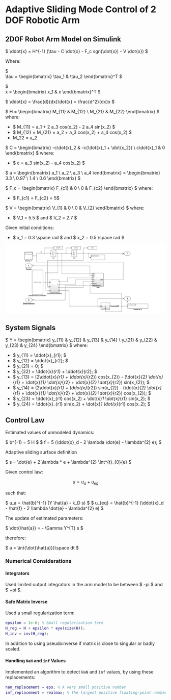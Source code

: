 # Adaptive Sliding Mode Control of 2 DOF Robotic Arm

## 2DOF Robot Arm Model on Simulink

$
\ddot{x} = H^{-1} (\tau - C \dot{x} - F_c sgn(\dot{x}) - V \dot{x})
$

Where:

$  
\tau = \begin{bmatrix}
\tau_1 & \tau_2
\end{bmatrix}^T
$

$  
x = \begin{bmatrix}
x_1 & x
\end{bmatrix}^T
$

$
\ddot{x} = \frac{d}{dx}\dot{x} = \frac{d^2}{dx}x $

$
H = \begin{bmatrix}
M_{11} & M_{12} \\
M_{21} & M_{22}
\end{bmatrix}
$ where:

- $ M_{11} = a_1 + 2 a_3 cos(x_2) - 2 a_4 sin(x_2) $
- $ M_{12} = M_{21} = a_2 + a_3 cos(x_2) + a_4 cos(x_2) $
- M_22 = a_2

$
C = \begin{bmatrix}
-c\dot{x}_2 & -c(\dot{x}_1 + \dot{x_2}) \\
c\dot{x}_1 & 0
\end{bmatrix}
$ where:

- $ c = a_3 sin(x_2) - a_4 cos(x_2) $

$
a = \begin{bmatrix}
a_1 \\
a_2 \\
a_3 \\
a_4
\end{bmatrix} = \begin{bmatrix}
3.3 \\
0.97 \\
1.4 \\
0.6
\end{bmatrix}
$

$
F_c = \begin{bmatrix}
F_{c1} & 0 \\
0 & F_{c2}
\end{bmatrix}
$ where:

- $ F_{c1} = F_{c2} = 5$

$
V = \begin{bmatrix}
V_{1} & 0 \\
0 & V_{2}
\end{bmatrix}
$ where:

- $ V_1 = 5.5 $ and $ V_2 = 2.7 $

Given initial conditions:

- $ x_1 = 0.3 \space rad $ and $ x_2 = 0.5 \space rad $

![alt text](assets/2DOF_Arm_Simulink_Model.png)

## System Signals

$
Y = \begin{bmatrix}
y_{11} & y_{12} & y_{13} & y_{14} \\
y_{21} & y_{22} & y_{23} & y_{24}
\end{bmatrix}
$ where:

- $ y_{11} = \ddot{x}_{r1}; $
- $ y_{12} = \ddot{x}_{r2}; $
- $ y_{21} = 0; $
- $ y_{22} = \ddot{x}_{r1} + \ddot{x}_{r2}; $
- $ y_{13} = (2\ddot{x}_{r1} + \ddot{x}_{r2}) cos(x_{2}) -  (\dot{x}_{2} \dot{x}_{r1} + \dot{x}_{1} \dot{x}_{r2} + \dot{x}_{2} \dot{x}_{r2}) sin(x_{2}); $
- $ y_{14} = (2\ddot{x}_{r1} + \ddot{x}_{r2}) sin(x_{2}) -  (\dot{x}_{2} \dot{x}_{r1} + \dot{x}_{1} \dot{x}_{r2} + \dot{x}_{2} \dot{x}_{r2}) cos(x_{2}); $
- $ y_{23} = \ddot{x}_{r1} cos(x_2) + \dot{x}_1  \dot{x}_{r1} sin(x_2); $
- $ y_{24} = \ddot{x}_{r1} sin(x_2) + \dot{x}_1 \dot{x}_{r1} cos(x_2); $

## Control Law

Estimated values of unmodeled dynamics:

$ b^{-1} = 5 H $
$ f = 5 (\ddot{x}_d - 2 \lambda \dot{e} - \lambda^{2} e); $

Adaptive sliding surface definition

$ s = \dot{e} + 2 \lambda * e + \lambda^{2} \int^{t}_{0}{e} $

Given control law:

$$ u = u_a + u_{eq} $$

such that:

$ u_a = \hat{b}^{-1} (Y \hat{a} - k_D s) $
$  u_{eq} =  \hat{b}^{-1} (\ddot{x}_d - \hat{f} - 2 \lambda \dot{e} - \lambda^{2} e) $

The update of estimated parameters:

$ \dot{\hat{a}} = - \Gamma Y^{T} s $

therefore:

$ a = \int{\dot{\hat{a}}}\space dt $

### Numerical Considerations

#### Integrators

Used limited output integrators in the arm model to be between $ -pi $ and $ +pi $.

#### Safe Matrix Inverse

Used a small regularization term:

```matlab
epsilon = 1e-6; % Small regularization term
H_reg = H + epsilon * eye(size(H));
H_inv = inv(H_reg);
```

In addition to using pseudoinverse if matrix is close to singular or badly scaled.

#### Handling `NaN` and `inf` Values

Implemented an algorithm to detect `NaN` and `inf` values, by using these replacements:

```matlab
nan_replacement = eps; % A very small positive number
inf_replacement = realmax; % The largest positive floating-point number
```
